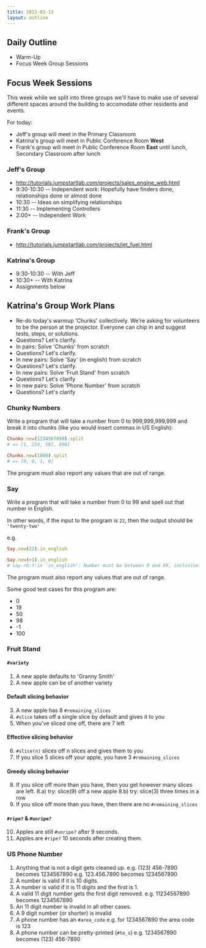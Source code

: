 ```yaml
---
title: 2013-03-13
layout: outline
---
```


## Daily Outline

* Warm-Up
* Focus Week Group Sessions

## Focus Week Sessions

This week while we split into three groups we'll have to make use of several different spaces around the building to accomodate other residents and events.

For today:

* Jeff's group will meet in the Primary Classroom
* Katrina's group will meet in Public Conference Room **West**
* Frank's group will meet in Public Conference Room **East** until lunch, Secondary Classroom after lunch

### Jeff's Group

* http://tutorials.jumpstartlab.com/projects/sales_engine_web.html
* 9:30-10:30 -- Independent work: Hopefully have finders done, relationships done or almost done
* 10:30 -- Ideas on simplifying relationships
* 11:30 -- Implementing Controllers
* 2:00+ -- Independent Work

### Frank's Group

* http://tutorials.jumpstartlab.com/projects/jet_fuel.html

### Katrina's Group

* 9:30-10:30 -- With Jeff
* 10:30+ -- With Katrina
* Assignments below

## Katrina's Group Work Plans

* Re-do today's warmup 'Chunks' collectively. We're asking for volunteers to be the person at the projector. Everyone can chip in and suggest tests, steps, or solutions.
* Questions? Let's clarify.
* In pairs: Solve 'Chunks' from scratch
* Questions? Let's clarify.
* In new pairs: Solve 'Say' (in english) from scratch
* Questions? Let's clarify.
* In new pairs: Solve 'Fruit Stand' from scratch
* Questions? Let's clarify
* In new pairs: Solve 'Phone Number' from scratch
* Questions? Let's clarify

### Chunky Numbers

Write a program that will take a number from 0 to 999,999,999,999 and break it into chunks (like you would insert commas in US English):

```ruby
Chunks.new(1234567890).split
# => [1, 234, 567, 890]

Chunks.new(1000).split
# => [0, 0, 1, 0]
```

The program must also report any values that are out of range.

### Say

Write a program that will take a number from 0 to 99 and spell out that number in English.

In other words, if the input to the program is `22`, then the output should be `'twenty-two'`

e.g.

```ruby
Say.new(22).in_english
```

```ruby
Say.new(-1).in_english
# say.rb:7:in 'in_english': Number must be between 0 and 99, inclusive. (ArgumentError)
```

The program must also report any values that are out of range.

Some good test cases for this program are:

* 0
* 19
* 50
* 98
* -1
* 100

### Fruit Stand

#### `#variety`

1. A new apple defaults to 'Granny Smith'
2. A new apple can be of another variety

#### Default slicing behavior

3. A new apple has 8 `#remaining_slices`
4. `#slice` takes off a single slice by default and gives it to you
5. When you've sliced one off, there are 7 left

#### Effective slicing behavior

6. `#slice(n)` slices off n slices and gives them to you
7. If you slice 5 slices off your apple, you have 3 `#remaining_slices`

#### Greedy slicing behavior

8. If you slice off more than you have, then you get however many
   slices are left.
   8.a) try: slice(9) off a new apple
   8.b) try: slice(3) three times in a row
9. If you slice off more than you have, then there are no `#remaining_slices`

#### `#ripe?` & `#unripe?`

10. Apples are still `#unripe?` after 9 seconds.
11. Apples are `#ripe?` 10 seconds after creating them.

### US Phone Number

1. Anything that is not a digit gets cleaned up.
   e.g. (123) 456-7890 becomes 1234567890
   e.g. 123.456.7890 becomes 1234567890
2. A number is valid if it is 10 digits.
3. A number is valid if it is 11 digits and the first is 1.
4. A valid 11 digit number gets the first digit removed.
   e.g. 11234567890 becomes 1234567890
5. An 11 digit number is invalid in all other cases.
6. A 9 digit number (or shorter) is invalid
7. A phone number has an `#area_code`
   e.g. for 1234567890 the area code is 123
8. A phone number can be pretty-printed (`#to_s`)
   e.g. 1234567890 becomes (123) 456-7890
